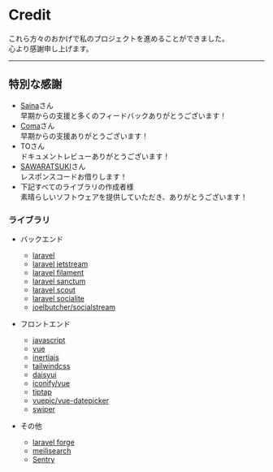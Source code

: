 # Credit

これら方々のおかげで私のプロジェクトを進めることができました。  
心より感謝申し上げます。

---

## 特別な感謝

- [Saina](https://x.com/SainaKey)さん  
  早期からの支援と多くのフィードバックありがとうございます！
- [Coma](https://x.com/ComaPre)さん  
  早期からの支援ありがとうございます！
- TOさん  
  ドキュメントレビューありがとうございます！
- [SAWARATSUKI](https://github.com/SAWARATSUKI)さん  
  レスポンスコードお借りします！
- 下記すべてのライブラリの作成者様  
  素晴らしいソフトウェアを提供していただき、ありがとうございます！

### ライブラリ

- バックエンド
  - [laravel](https://github.com/laravel/laravel)
  - [laravel jetstream](https://github.com/laravel/jetstream)
  - [laravel filament](https://github.com/filamentphp/filament)
  - [laravel sanctum](https://github.com/laravel/sanctum)
  - [laravel scout](https://github.com/laravel/scout)
  - [laravel socialite](https://github.com/laravel/socialite)
  - [joelbutcher/socialstream](https://github.com/joelbutcher/socialstream)

- フロントエンド
  - [javascript](https://www.javascript.com/)
  - [vue](https://ja.vuejs.org/)
  - [inertiajs](https://inertiajs.com/)
  - [tailwindcss](https://tailwindcss.com/)
  - [daisyui](https://daisyui.com/)
  - [iconify/vue](https://iconify.design/)
  - [tiptap](https://tiptap.dev/)
  - [vuepic/vue-datepicker](https://vuepic.github.io/vue-datepicker/)
  - [swiper](https://swiperjs.com/)

- その他
  - [laravel forge](https://forge.laravel.com/)
  - [meilisearch](https://www.meilisearch.com/)
  - [Sentry](https://sentry.io/welcome)
